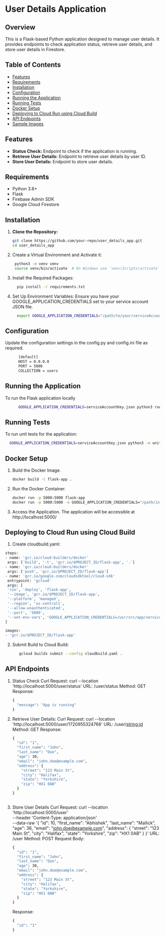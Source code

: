 # User Details Application

## Overview
This is a Flask-based Python application designed to manage user details. It provides endpoints to check application status, retrieve user details, and store user details in Firestore.

## Table of Contents
- [Features](#features)
- [Requirements](#requirements)
- [Installation](#installation)
- [Configuration](#configuration)
- [Running the Application](#running-the-application)
- [Running Tests](#running-tests)
- [Docker Setup](#docker-setup)
- [Deploying to Cloud Run using Cloud Build](#deploying-to-cloud-run-using-cloud-build)
- [API Endpoints](#api-endpoints)
- [Sample Images](#sample-images)

## Features
- **Status Check:** Endpoint to check if the application is running.
- **Retrieve User Details:** Endpoint to retrieve user details by user ID.
- **Store User Details:** Endpoint to store user details.

## Requirements
- Python 3.8+
- Flask
- Firebase Admin SDK
- Google Cloud Firestore

## Installation

1. **Clone the Repository:**
   ```sh
   git clone https://github.com/your-repo/user_details_app.git
   cd user_details_app
2. Create a Virtual Environment and Activate it:
   ```sh
    python3 -m venv venv
    source venv/bin/activate  # On Windows use `venv\Scripts\activate`
3. Install the Required Packages:
   ```sh
     pip install -r requirements.txt
4. Set Up Environment Variables:
   Ensure you have your GOOGLE_APPLICATION_CREDENTIALS set to your service account JSON file.
   ```sh
     export GOOGLE_APPLICATION_CREDENTIALS="/path/to/your/serviceAccountKey.json"

## Configuration
   Update the configuration settings in the config.py and config.ini file as required.
   ```sh
         [default]
         HOST = 0.0.0.0
         PORT = 5000
         COLLECTION = users
   ```

## Running the Application
   To run the Flask application locally
   ```sh
         GOOGLE_APPLICATION_CREDENTIALS=serviceAccountKey.json python3 run.py
   ```

## Running Tests
To run unit tests for the application: 
```sh
  GOOGLE_APPLICATION_CREDENTIALS=serviceAccountKey.json python3 -m unittest discover -s tests
```

## Docker Setup
1. Build the Docker Image.
   ```sh
   docker build -t flask-app . 

2. Run the Docker Container.
   ```sh
   docker run -p 5000:5000 flask-app
   docker run -p 5000:5000 -e GOOGLE_APPLICATION_CREDENTIALS="/path/in/container/serviceAccountKey.json" flask-app
   ```

3. Access the Application.
     The application will be accessible at http://localhost:5000/


## Deploying to Cloud Run using Cloud Build
1. Create cloudbuild.yaml:
 ```sh
 steps:
- name: 'gcr.io/cloud-builders/docker'
  args: ['build', '-t', 'gcr.io/$PROJECT_ID/flask-app', '.']
- name: 'gcr.io/cloud-builders/docker'
  args: ['push', 'gcr.io/$PROJECT_ID/flask-app']
- name: 'gcr.io/google.com/cloudsdktool/cloud-sdk'
  entrypoint: 'gcloud'
  args: [
  'run', 'deploy', 'flask-app',
  '--image', 'gcr.io/$PROJECT_ID/flask-app',
  '--platform', 'managed',
  '--region', 'us-central1',
  '--allow-unauthenticated',
  '--port', '5000',
  '--set-env-vars', 'GOOGLE_APPLICATION_CREDENTIALS=/usr/src/app/serviceAccountKey.json'
]

images:
- 'gcr.io/$PROJECT_ID/flask-app'
 ```
2. Submit Build to Cloud Build:
   ```sh
      gcloud builds submit --config cloudbuild.yaml .
   ```
## API Endpoints
   1. Status Check
      Curl Request: curl --location 'http://localhost:5000/user/status'
      URL: /user/status
      Method: GET
      Response:
      ```sh
      {
        "message": "App is running"
      }
      ```
   3. Retrieve User Details:
      Curl Request: curl --location 'http://localhost:5000/user/1720955324766'
      URL: /user/<string:id>
      Method: GET
      Response:
      ```sh
      {
        "id": "1",
        "first_name": "John",
        "last_name": "Doe",
        "age": 30,
        "email": "john.doe@example.com",
        "address": {
          "street": "123 Main St",
          "city": "Halifax",
          "state": "Yorkshire",
          "zip": "HX1 0AB"
        }
      }
     
   4. Store User Details
      Curl Request: curl --location 'http://localhost:5000/user' \
                     --header 'Content-Type: application/json' \
                     --data-raw '{
                         "id": 10,
                         "first_name": "Abhishek",
                         "last_name": "Mallick",
                         "age": 36,
                         "email": "john.doe@example.com",
                         "address": {
                             "street": "123 Main St",
                             "city": "Halifax",
                             "state": "Yorkshire",
                             "zip": "HX1 0AB"
                         }
                     }'
      URL: /user
      Method: POST
      Request Body:
      ```sh
      {
        "id": "1",
        "first_name": "John",
        "last_name": "Doe",
        "age": 30,
        "email": "john.doe@example.com",
        "address": {
          "street": "123 Main St",
          "city": "Halifax",
          "state": "Yorkshire",
          "zip": "HX1 0AB"
        }
      }
      ```
      Response:
      ```sh
      {
        "id": "1"
      }
      ```
